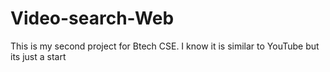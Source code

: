 # Video-search-Web
This is my second project for Btech CSE. I know it is similar to YouTube but its just a start 
